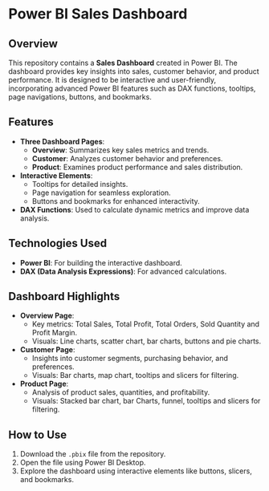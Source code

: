 # Power BI Sales Dashboard

## Overview
This repository contains a **Sales Dashboard** created in Power BI. The dashboard provides key insights into sales, customer behavior, and product performance. It is designed to be interactive and user-friendly, incorporating advanced Power BI features such as DAX functions, tooltips, page navigations, buttons, and bookmarks.

## Features
- **Three Dashboard Pages**:
  - **Overview**: Summarizes key sales metrics and trends.
  - **Customer**: Analyzes customer behavior and preferences.
  - **Product**: Examines product performance and sales distribution.
- **Interactive Elements**:
  - Tooltips for detailed insights.
  - Page navigation for seamless exploration.
  - Buttons and bookmarks for enhanced interactivity.
- **DAX Functions**: Used to calculate dynamic metrics and improve data analysis.

## Technologies Used
- **Power BI**: For building the interactive dashboard.
- **DAX (Data Analysis Expressions)**: For advanced calculations.

## Dashboard Highlights
- **Overview Page**: 
  - Key metrics: Total Sales, Total Profit, Total Orders, Sold Quantity and Profit Margin.
  - Visuals: Line charts, scatter chart, bar charts, buttons and pie charts.
- **Customer Page**: 
  - Insights into customer segments, purchasing behavior, and preferences.
  - Visuals: Bar charts, map chart, tooltips and slicers for filtering.
- **Product Page**:
  - Analysis of product sales, quantities, and profitability.
  - Visuals: Stacked bar chart, bar Charts, funnel, tooltips and slicers for filtering.

## How to Use
1. Download the `.pbix` file from the repository.
2. Open the file using Power BI Desktop.
3. Explore the dashboard using interactive elements like buttons, slicers, and bookmarks.
